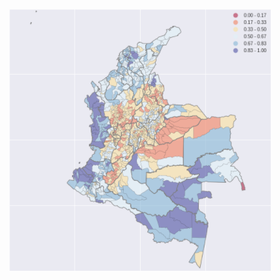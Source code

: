 ![alt text](https://github.com/sarangof/plebiscito-Colombia/blob/master/plebiscito_COL.png "Proporción de voto por el sí.")

